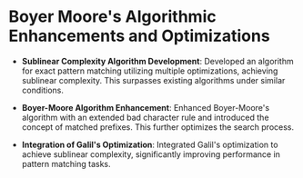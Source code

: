 # Boyer Moore's Algorithmic Enhancements and Optimizations

- **Sublinear Complexity Algorithm Development**: Developed an algorithm for exact pattern matching utilizing multiple optimizations, achieving sublinear complexity. This surpasses existing algorithms under similar conditions.

- **Boyer-Moore Algorithm Enhancement**: Enhanced Boyer-Moore's algorithm with an extended bad character rule and introduced the concept of matched prefixes. This further optimizes the search process.

- **Integration of Galil's Optimization**: Integrated Galil's optimization to achieve sublinear complexity, significantly improving performance in pattern matching tasks.
